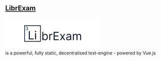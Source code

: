 ## [LibrExam](https://www.github.com/librexam/librexam.github.io)
![logo](./public/librexamTyped.svg)<br>
is a powerful, fully static, decentralised test-engine - powered by Vue.js
